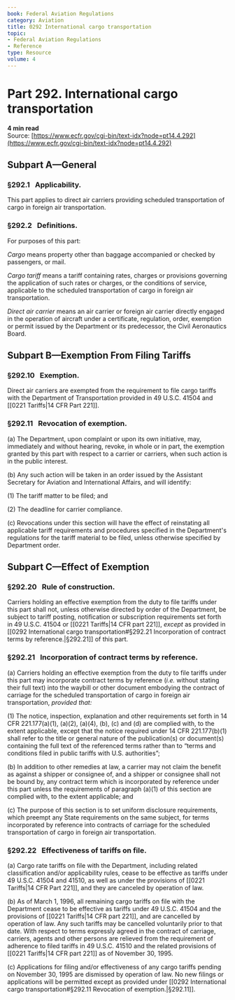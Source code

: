 ```yaml
---
book: Federal Aviation Regulations
category: Aviation
title: 0292 International cargo transportation
topic:
- Federal Aviation Regulations
- Reference
type: Resource
volume: 4
---
```


# Part 292. International cargo transportation
**4 min read**  
Source: [https://www.ecfr.gov/cgi-bin/text-idx?node=pt14.4.292](https://www.ecfr.gov/cgi-bin/text-idx?node=pt14.4.292)

<div>

## Subpart A—General

### §292.1   Applicability.

This part applies to direct air carriers providing scheduled transportation of cargo in foreign air transportation.

### §292.2   Definitions.

For purposes of this part:

*Cargo* means property other than baggage accompanied or checked by passengers, or mail.

*Cargo tariff* means a tariff containing rates, charges or provisions governing the application of such rates or charges, or the conditions of service, applicable to the scheduled transportation of cargo in foreign air transportation.

*Direct air carrier* means an air carrier or foreign air carrier directly engaged in the operation of aircraft under a certificate, regulation, order, exemption or permit issued by the Department or its predecessor, the Civil Aeronautics Board.

## Subpart B—Exemption From Filing Tariffs

### §292.10   Exemption.

Direct air carriers are exempted from the requirement to file cargo tariffs with the Department of Transportation provided in 49 U.S.C. 41504 and [[0221 Tariffs|14 CFR Part 221]].

### §292.11   Revocation of exemption.

\(a\) The Department, upon complaint or upon its own initiative, may, immediately and without hearing, revoke, in whole or in part, the exemption granted by this part with respect to a carrier or carriers, when such action is in the public interest.

\(b\) Any such action will be taken in an order issued by the Assistant Secretary for Aviation and International Affairs, and will identify:

\(1\) The tariff matter to be filed; and

\(2\) The deadline for carrier compliance.

\(c\) Revocations under this section will have the effect of reinstating all applicable tariff requirements and procedures specified in the Department's regulations for the tariff material to be filed, unless otherwise specified by Department order.

## Subpart C—Effect of Exemption

### §292.20   Rule of construction.

Carriers holding an effective exemption from the duty to file tariffs under this part shall not, unless otherwise directed by order of the Department, be subject to tariff posting, notification or subscription requirements set forth in 49 U.S.C. 41504 or [[0221 Tariffs|14 CFR part 221]], *except* as provided in [[0292 International cargo transportation#§292.21   Incorporation of contract terms by reference.|§292.21]] of this part.

### §292.21   Incorporation of contract terms by reference.

\(a\) Carriers holding an effective exemption from the duty to file tariffs under this part may incorporate contract terms by reference (*i.e.* without stating their full text) into the waybill or other document embodying the contract of carriage for the scheduled transportation of cargo in foreign air transportation, *provided that:*

\(1\) The notice, inspection, explanation and other requirements set forth in 14 CFR 221.177(a)(1), (a)(2), (a)(4), (b), (c) and (d) are complied with, to the extent applicable, except that the notice required under 14 CFR 221.177(b)(1) shall refer to the title or general nature of the publication(s) or document(s) containing the full text of the referenced terms rather than to “terms and conditions filed in public tariffs with U.S. authorities”;

\(b\) In addition to other remedies at law, a carrier may not claim the benefit as against a shipper or consignee of, and a shipper or consignee shall not be bound by, any contract term which is incorporated by reference under this part unless the requirements of paragraph (a)(1) of this section are complied with, to the extent applicable; and

\(c\) The purpose of this section is to set uniform disclosure requirements, which preempt any State requirements on the same subject, for terms incorporated by reference into contracts of carriage for the scheduled transportation of cargo in foreign air transportation.

### §292.22   Effectiveness of tariffs on file.

\(a\) Cargo rate tariffs on file with the Department, including related classification and/or applicability rules, cease to be effective as tariffs under 49 U.S.C. 41504 and 41510, as well as under the provisions of [[0221 Tariffs|14 CFR Part 221]], and they are canceled by operation of law.

\(b\) As of March 1, 1996, all remaining cargo tariffs on file with the Department cease to be effective as tariffs under 49 U.S.C. 41504 and the provisions of [[0221 Tariffs|14 CFR part 221]], and are cancelled by operation of law. Any such tariffs may be cancelled voluntarily prior to that date. With respect to terms expressly agreed in the contract of carriage, carriers, agents and other persons are relieved from the requirement of adherence to filed tariffs in 49 U.S.C. 41510 and the related provisions of [[0221 Tariffs|14 CFR part 221]] as of November 30, 1995.

\(c\) Applications for filing and/or effectiveness of any cargo tariffs pending on November 30, 1995 are dismissed by operation of law. No new filings or applications will be permitted except as provided under [[0292 International cargo transportation#§292.11   Revocation of exemption.|§292.11]].

</div>